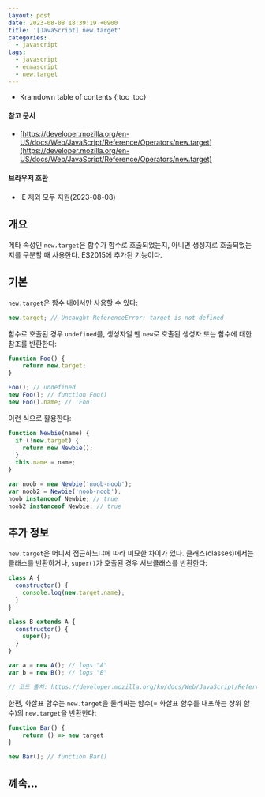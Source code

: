 ```yaml
---
layout: post
date: 2023-08-08 18:39:19 +0900
title: '[JavaScript] new.target'
categories:
  - javascript
tags:
  - javascript
  - ecmascript
  - new.target
---
```


* Kramdown table of contents
{:toc .toc}

#### 참고 문서

- [https://developer.mozilla.org/en-US/docs/Web/JavaScript/Reference/Operators/new.target](https://developer.mozilla.org/en-US/docs/Web/JavaScript/Reference/Operators/new.target)

#### 브라우저 호환

- IE 제외 모두 지원(2023-08-08)


## 개요

메타 속성인 `new.target`은 함수가 함수로 호출되었는지, 아니면 생성자로 호출되었는지를 구분할 때 사용한다. ES2015에 추가된 기능이다.


## 기본

`new.target`은 함수 내에서만 사용할 수 있다:

```js
new.target; // Uncaught ReferenceError: target is not defined
```

함수로 호출된 경우 `undefined`를, 생성자일 땐 `new`로 호출된 생성자 또는 함수에 대한 참조를 반환한다:

```js
function Foo() {
    return new.target;
}

Foo(); // undefined
new Foo(); // function Foo()
new Foo().name; // 'Foo'
```

이런 식으로 활용한다:

```js
function Newbie(name) {
  if (!new.target) {
    return new Newbie();
  }
  this.name = name;
}

var noob = new Newbie('noob-noob');
var noob2 = Newbie('noob-noob');
noob instanceof Newbie; // true
noob2 instanceof Newbie; // true 
```


## 추가 정보

`new.target`은 어디서 접근하느냐에 따라 미묘한 차이가 있다. 클래스(classes)에서는 클래스를 반환하거나, `super()`가 호출된 경우 서브클래스를 반환한다:

```js
class A {
  constructor() {
    console.log(new.target.name);
  }
}

class B extends A {
  constructor() {
    super();
  }
}

var a = new A(); // logs "A"
var b = new B(); // logs "B"

// 코드 출처: https://developer.mozilla.org/ko/docs/Web/JavaScript/Reference/Operators/new.target
```

한편, 화살표 함수는 `new.target`을 둘러싸는 함수(= 화살표 함수를 내포하는 상위 함수)의 `new.target`을 반환한다:

```js
function Bar() {
    return () => new target
}

new Bar(); // function Bar()
```


## 꼐속...

